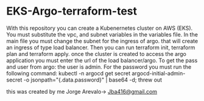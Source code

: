 # EKS-Argo-terraform-test
With this repository you can create a Kubenernetes cluster on AWS (EKS). You must substitute the vpc, and subnet variables in the variables file. 
In the main file you must change the subnet for the ingress of argo. that will create an ingress of type load balancer. Then you can run terraform init, terraform plan and terraform apply.
once the cluster is created to access the argo application you must enter the url of the load balancer/argo.
To get the pass and user from argo: 
the user is admin.
For the password you must run the following command: kubectl -n argocd get secret argocd-initial-admin-secret -o jsonpath="{.data.password}" | base64 -d; threw out


this was created by me Jorge Arevalo-> Jba416@gmail.com
